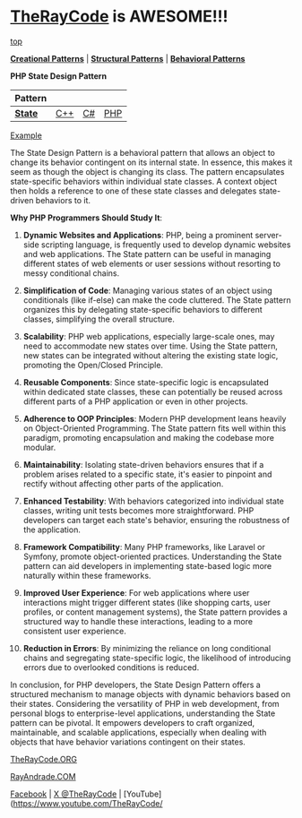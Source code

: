 # [TheRayCode](../../../README.md) is AWESOME!!!

[top](../README.md)

**[Creational Patterns](../../Creational/README.md)** | **[Structural Patterns](../../Structural/README.md)** | **[Behavioral Patterns](../README.md)**

**PHP State Design Pattern**

|Pattern|   |   |   |
|---|---|---|---|
| [**State**](README.md) | [C++](../../../CPP/Behavioral/State/README.md) | [C#](../../../Csharp/Behavioral/State/README.md) | [PHP](../../../PHP/Behavioral/State/README.md) |

[Example](Example/README.md)

The State Design Pattern is a behavioral pattern that allows an object to change its behavior contingent on its internal state. In essence, this makes it seem as though the object is changing its class. The pattern encapsulates state-specific behaviors within individual state classes. A context object then holds a reference to one of these state classes and delegates state-driven behaviors to it.

**Why PHP Programmers Should Study It**:

1. **Dynamic Websites and Applications**: PHP, being a prominent server-side scripting language, is frequently used to develop dynamic websites and web applications. The State pattern can be useful in managing different states of web elements or user sessions without resorting to messy conditional chains.

2. **Simplification of Code**: Managing various states of an object using conditionals (like if-else) can make the code cluttered. The State pattern organizes this by delegating state-specific behaviors to different classes, simplifying the overall structure.

3. **Scalability**: PHP web applications, especially large-scale ones, may need to accommodate new states over time. Using the State pattern, new states can be integrated without altering the existing state logic, promoting the Open/Closed Principle.

4. **Reusable Components**: Since state-specific logic is encapsulated within dedicated state classes, these can potentially be reused across different parts of a PHP application or even in other projects.

5. **Adherence to OOP Principles**: Modern PHP development leans heavily on Object-Oriented Programming. The State pattern fits well within this paradigm, promoting encapsulation and making the codebase more modular.

6. **Maintainability**: Isolating state-driven behaviors ensures that if a problem arises related to a specific state, it's easier to pinpoint and rectify without affecting other parts of the application.

7. **Enhanced Testability**: With behaviors categorized into individual state classes, writing unit tests becomes more straightforward. PHP developers can target each state's behavior, ensuring the robustness of the application.

8. **Framework Compatibility**: Many PHP frameworks, like Laravel or Symfony, promote object-oriented practices. Understanding the State pattern can aid developers in implementing state-based logic more naturally within these frameworks.

9. **Improved User Experience**: For web applications where user interactions might trigger different states (like shopping carts, user profiles, or content management systems), the State pattern provides a structured way to handle these interactions, leading to a more consistent user experience.

10. **Reduction in Errors**: By minimizing the reliance on long conditional chains and segregating state-specific logic, the likelihood of introducing errors due to overlooked conditions is reduced.

In conclusion, for PHP developers, the State Design Pattern offers a structured mechanism to manage objects with dynamic behaviors based on their states. Considering the versatility of PHP in web development, from personal blogs to enterprise-level applications, understanding the State pattern can be pivotal. It empowers developers to craft organized, maintainable, and scalable applications, especially when dealing with objects that have behavior variations contingent on their states.

[TheRayCode.ORG](https://www.TheRayCode.org)

[RayAndrade.COM](https://www.RayAndrade.com)

[Facebook](https://www.facebook.com/TheRayCode/) | [X @TheRayCode](https://www.x.com/TheRayCode/) | [YouTube](https://www.youtube.com/TheRayCode/
